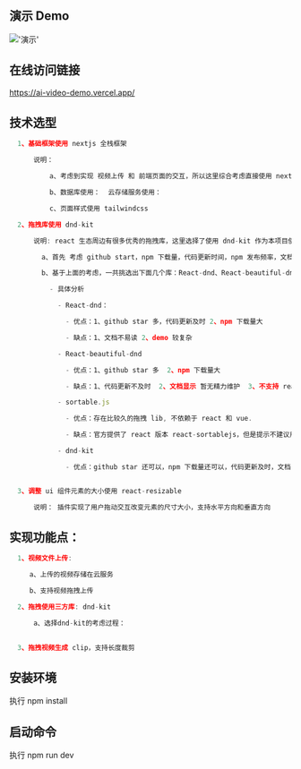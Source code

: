 ## 演示 Demo
!['演示'](https://github.com/programmer1000/Ai-video-demo/blob/main/public/CPT2406140917-1769x797.gif)
## 在线访问链接
https://ai-video-demo.vercel.app/
## 技术选型
```js
  1、基础框架使用 nextjs 全栈框架

      说明：

          a、考虑到实现 视频上传 和 前端页面的交互，所以这里综合考虑直接使用 nextjs 全栈开发。

          b、数据库使用：  云存储服务使用：

          c、页面样式使用 tailwindcss

  2、拖拽库使用 dnd-kit

      说明: react 生态周边有很多优秀的拖拽库，这里选择了使用 dnd-kit 作为本项目使用，主要是考虑到以下几点：

        a、首先 考虑 github start，npm 下载量，代码更新时间，npm 发布频率，文档是否通俗易懂，是否有相关健全的 demo

        b、基于上面的考虑，一共挑选出下面几个库：React-dnd、React-beautiful-dnd、sortable.js、dnd-kit

          - 具体分析

            - React-dnd：

              - 优点：1、github star 多，代码更新及时 2、npm 下载量大

              - 缺点：1、文档不易读 2、demo 较复杂

            - React-beautiful-dnd

              - 优点：1、github star 多  2、npm 下载量大

              - 缺点：1、代码更新不及时  2、文档显示 暂无精力维护  3、不支持 react18 严格模式

            - sortable.js

              - 优点：存在比较久的拖拽 lib, 不依赖于 react 和 vue.

              - 缺点：官方提供了 react 版本 react-sortablejs，但是提示不建议用于生产环境

            - dnd-kit

              - 优点：github star 还可以，npm 下载量还可以，代码更新及时，文档 demo 通俗易懂


  3、调整 ui 组件元素的大小使用 react-resizable

      说明： 插件实现了用户拖动交互改变元素的尺寸大小，支持水平方向和垂直方向
```
## 实现功能点：
```js
  1、视频文件上传:

     a、上传的视频存储在云服务

     b、支持视频拖拽上传

  2、拖拽使用三方库: dnd-kit

      a、选择dnd-kit的考虑过程：
        

  3、拖拽视频生成 clip，支持长度裁剪
```
## 安装环境
  执行 npm install
## 启动命令
  执行 npm run dev

  
